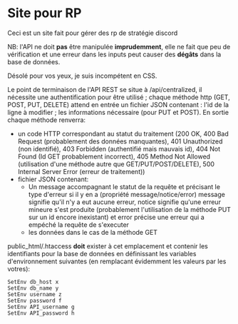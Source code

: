 # Site pour RP

Ceci est un site fait pour gérer des rp de stratégie discord

NB: l'API ne doit **pas** être manipulée **imprudemment**, elle ne fait que peu de vérification et une erreur dans les inputs peut causer des **dégâts** dans la base de données.

Désolé pour vos yeux, je suis incompétent en CSS.

Le point de terminaison de l'API REST se situe à /api/centralized, il nécessite une authentification pour être utilisé ; chaque méthode http (GET, POST, PUT, DELETE) attend en entrée un fichier JSON contenant : l'id de la ligne à modifier ; les informations nécessaire (pour PUT et POST).
En sortie chaque méthode renverra: 
- un code HTTP correspondant au statut du traitement (200 OK, 400 Bad Request (probablement des données manquantes), 401 Unauthorized (non identifié), 403 Forbidden (authentifié mais mauvais id), 404 Not Found (Id GET probablement incorrect), 405 Method Not Allowed (utilisation d'une méthode autre que GET/PUT/POST/DELETE), 500 Internal Server Error (erreur de traitement))
- fichier JSON contenant:
    - Un message accompagnant le statut de la requête et précisant le type d'erreur si il y en a (propriété message/notice/error) message signifie qu'il n'y a eut aucune erreur, notice signifie qu'une erreur mineure s'est produite (probablement l'utilisation de la méthode PUT sur un id encore inexistant) et error précise une erreur qui a empéché la requête de s'executer
    - les données dans le cas de la méthode GET

public_html/.htaccess **doit** exister à cet emplacement et contenir les identifiants pour la base de données en définissant les variables d'environnement suivantes (en remplacant évidemment les valeurs par les votres):
```apacheconf
SetEnv db_host x
SetEnv db_name y
SetEnv username z
SetEnv password f
SetEnv API_username g
SetEnv API_password h
```